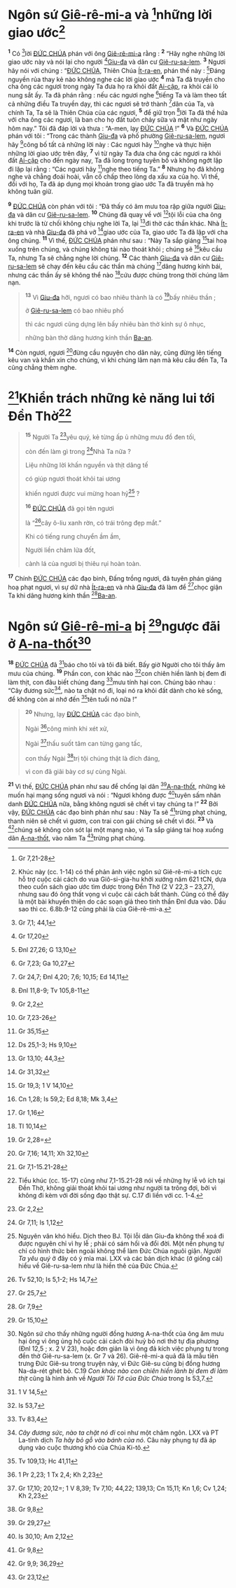 # Ngôn sứ [Giê-rê-mi-a]() và [^1@-848b2ba9-2b4b-42ae-8f44-9e2c5de4c0ad]những lời giao ước[^1-848b2ba9-2b4b-42ae-8f44-9e2c5de4c0ad]
<sup><b>1</b></sup> Có [^2@-848b2ba9-2b4b-42ae-8f44-9e2c5de4c0ad]lời [ĐỨC CHÚA]() phán với ông [Giê-rê-mi-a]() rằng : <sup><b>2</b></sup> “Hãy nghe những lời giao ước này và nói lại cho người [^3@-848b2ba9-2b4b-42ae-8f44-9e2c5de4c0ad][Giu-đa]() và dân cư [Giê-ru-sa-lem](). <sup><b>3</b></sup> Ngươi hãy nói với chúng : “[ĐỨC CHÚA](), Thiên Chúa [Ít-ra-en](), phán thế này : [^4@-848b2ba9-2b4b-42ae-8f44-9e2c5de4c0ad]Đáng nguyền rủa thay kẻ nào không nghe các lời giao ước <sup><b>4</b></sup> mà Ta đã truyền cho cha ông các ngươi trong ngày Ta đưa họ ra khỏi đất [Ai-cập](), ra khỏi cái lò nung sắt ấy. Ta đã phán rằng : nếu các ngươi nghe [^5@-848b2ba9-2b4b-42ae-8f44-9e2c5de4c0ad]tiếng Ta và làm theo tất cả những điều Ta truyền dạy, thì các ngươi sẽ trở thành [^6@-848b2ba9-2b4b-42ae-8f44-9e2c5de4c0ad]dân của Ta, và chính Ta, Ta sẽ là Thiên Chúa của các ngươi, <sup><b>5</b></sup> để giữ trọn [^7@-848b2ba9-2b4b-42ae-8f44-9e2c5de4c0ad]lời Ta đã thề hứa với cha ông các ngươi, là ban cho họ đất tuôn chảy sữa và mật như ngày hôm nay.” Tôi đã đáp lời và thưa : “A-men, lạy [ĐỨC CHÚA]() !” <sup><b>6</b></sup> Và [ĐỨC CHÚA]() phán với tôi : “Trong các thành [Giu-đa]() và phố phường [Giê-ru-sa-lem](), ngươi hãy [^8@-848b2ba9-2b4b-42ae-8f44-9e2c5de4c0ad]công bố tất cả những lời này : Các ngươi hãy [^9@-848b2ba9-2b4b-42ae-8f44-9e2c5de4c0ad]nghe và thực hiện những lời giao ước trên đây, <sup><b>7</b></sup> vì từ ngày Ta đưa cha ông các ngươi ra khỏi đất [Ai-cập]() cho đến ngày nay, Ta đã long trọng tuyên bố và không ngớt lặp đi lặp lại rằng : “Các ngươi hãy [^10@-848b2ba9-2b4b-42ae-8f44-9e2c5de4c0ad]nghe theo tiếng Ta.” <sup><b>8</b></sup> Nhưng họ đã không nghe và chẳng đoái hoài, vẫn cố chấp theo lòng dạ xấu xa của họ. Vì thế, đối với họ, Ta đã áp dụng mọi khoản trong giao ước Ta đã truyền mà họ không tuân giữ.

<sup><b>9</b></sup> [ĐỨC CHÚA]() còn phán với tôi : “Đã thấy có âm mưu toa rập giữa người [Giu-đa]() và dân cư [Giê-ru-sa-lem](). <sup><b>10</b></sup> Chúng đã quay về với [^11@-848b2ba9-2b4b-42ae-8f44-9e2c5de4c0ad]tội lỗi của cha ông khi trước là từ chối không chịu nghe lời Ta, lại [^12@-848b2ba9-2b4b-42ae-8f44-9e2c5de4c0ad]đi thờ các thần khác. Nhà [Ít-ra-en]() và nhà [Giu-đa]() đã phá vỡ [^13@-848b2ba9-2b4b-42ae-8f44-9e2c5de4c0ad]giao ước của Ta, giao ước Ta đã lập với cha ông chúng. <sup><b>11</b></sup> Vì thế, [ĐỨC CHÚA]() phán như sau : “Này Ta sắp giáng [^14@-848b2ba9-2b4b-42ae-8f44-9e2c5de4c0ad]tai hoạ xuống trên chúng, và chúng không tài nào thoát khỏi ; chúng sẽ [^15@-848b2ba9-2b4b-42ae-8f44-9e2c5de4c0ad]kêu cầu Ta, nhưng Ta sẽ chẳng nghe lời chúng. <sup><b>12</b></sup> Các thành [Giu-đa]() và dân cư [Giê-ru-sa-lem]() sẽ chạy đến kêu cầu các thần mà chúng [^16@-848b2ba9-2b4b-42ae-8f44-9e2c5de4c0ad]dâng hương kính bái, nhưng các thần ấy sẽ không thể nào [^17@-848b2ba9-2b4b-42ae-8f44-9e2c5de4c0ad]cứu được chúng trong thời chúng lâm nạn.

> <sup><b>13</b></sup> Vì [Giu-đa]() hỡi, ngươi có bao nhiêu thành là có [^18@-848b2ba9-2b4b-42ae-8f44-9e2c5de4c0ad]bấy nhiêu thần ;
>
> ở [Giê-ru-sa-lem]() có bao nhiêu phố
>
> thì các ngươi cũng dựng lên bấy nhiêu bàn thờ kính sự ô nhục,
>
> những bàn thờ dâng hương kính thần [Ba-an]().

<sup><b>14</b></sup> Còn ngươi, ngươi [^19@-848b2ba9-2b4b-42ae-8f44-9e2c5de4c0ad]đừng cầu nguyện cho dân này, cũng đừng lên tiếng kêu van và khấn xin cho chúng, vì khi chúng lâm nạn mà kêu cầu đến Ta, Ta cũng chẳng thèm nghe.

# [^20@-848b2ba9-2b4b-42ae-8f44-9e2c5de4c0ad]Khiển trách những kẻ năng lui tới Đền Thờ[^2-848b2ba9-2b4b-42ae-8f44-9e2c5de4c0ad]

> <sup><b>15</b></sup> Người Ta [^21@-848b2ba9-2b4b-42ae-8f44-9e2c5de4c0ad]yêu quý, kẻ từng ấp ủ những mưu đồ đen tối,
>
> còn đến làm gì trong [^22@-848b2ba9-2b4b-42ae-8f44-9e2c5de4c0ad]Nhà Ta nữa ?
>
> Liệu những lời khấn nguyền và thịt dâng tế
>
> có giúp ngươi thoát khỏi tai ương
>
> khiến ngươi được vui mừng hoan hỷ[^3-848b2ba9-2b4b-42ae-8f44-9e2c5de4c0ad] ?
>
> <sup><b>16</b></sup> [ĐỨC CHÚA]() đã gọi tên ngươi
>
> là “[^23@-848b2ba9-2b4b-42ae-8f44-9e2c5de4c0ad]cây ô-liu xanh rờn, có trái trông đẹp mắt.”
>
> Khi có tiếng rung chuyển ầm ầm,
>
> Người liền châm lửa đốt,
>
> cành lá của ngươi bị thiêu rụi hoàn toàn.

<sup><b>17</b></sup> Chính [ĐỨC CHÚA]() các đạo binh, Đấng trồng ngươi, đã tuyên phán giáng hoạ phạt ngươi, vì sự dữ nhà [Ít-ra-en]() và nhà [Giu-đa]() đã làm để [^24@-848b2ba9-2b4b-42ae-8f44-9e2c5de4c0ad]chọc giận Ta khi dâng hương kính thần [^25@-848b2ba9-2b4b-42ae-8f44-9e2c5de4c0ad][Ba-an]().

# Ngôn sứ [Giê-rê-mi-a]() bị [^26@-848b2ba9-2b4b-42ae-8f44-9e2c5de4c0ad]ngược đãi ở [A-na-thốt]()[^4-848b2ba9-2b4b-42ae-8f44-9e2c5de4c0ad]
<sup><b>18</b></sup> [ĐỨC CHÚA]() đã [^27@-848b2ba9-2b4b-42ae-8f44-9e2c5de4c0ad]báo cho tôi và tôi đã biết. Bấy giờ Người cho tôi thấy âm mưu của chúng. <sup><b>19</b></sup> Phần con, con khác nào [^28@-848b2ba9-2b4b-42ae-8f44-9e2c5de4c0ad]con chiên hiền lành bị đem đi làm thịt, con đâu biết chúng đang [^29@-848b2ba9-2b4b-42ae-8f44-9e2c5de4c0ad]mưu tính hại con. Chúng bảo nhau : “Cây đương sức[^5-848b2ba9-2b4b-42ae-8f44-9e2c5de4c0ad], nào ta chặt nó đi, loại nó ra khỏi đất dành cho kẻ sống, để không còn ai nhớ đến [^30@-848b2ba9-2b4b-42ae-8f44-9e2c5de4c0ad]tên tuổi nó nữa !”

> <sup><b>20</b></sup> Nhưng, lạy [ĐỨC CHÚA]() các đạo binh,
>
> Ngài [^31@-848b2ba9-2b4b-42ae-8f44-9e2c5de4c0ad]công minh khi xét xử,
>
> Ngài [^32@-848b2ba9-2b4b-42ae-8f44-9e2c5de4c0ad]thấu suốt tâm can từng gang tấc,
>
> con thấy Ngài [^33@-848b2ba9-2b4b-42ae-8f44-9e2c5de4c0ad]trị tội chúng thật là đích đáng,
>
> vì con đã giãi bày cơ sự cùng Ngài.

<sup><b>21</b></sup> Vì thế, [ĐỨC CHÚA]() phán như sau để chống lại dân [^34@-848b2ba9-2b4b-42ae-8f44-9e2c5de4c0ad][A-na-thốt](), những kẻ muốn hại mạng sống ngươi và nói : “Ngươi không được [^35@-848b2ba9-2b4b-42ae-8f44-9e2c5de4c0ad]tuyên sấm nhân danh [ĐỨC CHÚA]() nữa, bằng không ngươi sẽ chết vì tay chúng ta !” <sup><b>22</b></sup> Bởi vậy, [ĐỨC CHÚA]() các đạo binh phán như sau : Này Ta sẽ [^36@-848b2ba9-2b4b-42ae-8f44-9e2c5de4c0ad]trừng phạt chúng, thanh niên sẽ chết vì gươm, con trai con gái chúng sẽ chết vì đói. <sup><b>23</b></sup> Và [^37@-848b2ba9-2b4b-42ae-8f44-9e2c5de4c0ad]chúng sẽ không còn sót lại một mạng nào, vì Ta sắp giáng tai hoạ xuống dân [A-na-thốt](), vào năm Ta [^38@-848b2ba9-2b4b-42ae-8f44-9e2c5de4c0ad]trừng phạt chúng.

[^1-848b2ba9-2b4b-42ae-8f44-9e2c5de4c0ad]: Khúc này (cc. 1-14) có thể phản ảnh việc ngôn sứ Giê-rê-mi-a tích cực hỗ trợ cuộc cải cách do vua Giô-si-gia-hu khởi xướng năm 621 tCN, dựa theo cuốn sách giao ước tìm được trong Đền Thờ (2 V 22,3 – 23,27), nhưng sau đó ông thất vọng vì cuộc cải cách bất thành. Cũng có thể đây là một bài khuyến thiện do các soạn giả theo tinh thần Đnl đưa vào. Dầu sao thì cc. 6.8b.9-12 cũng phải là của Giê-rê-mi-a.
[^2-848b2ba9-2b4b-42ae-8f44-9e2c5de4c0ad]: Tiểu khúc (cc. 15-17) cũng như 7,1-15.21-28 nói về những hy lễ vô ích tại Đền Thờ, không giải thoát khỏi tai ương như người ta trông đợi, bởi vì không đi kèm với đời sống đạo thật sự. C.17 đi liền với cc. 1-4.
[^3-848b2ba9-2b4b-42ae-8f44-9e2c5de4c0ad]: Nguyên văn khó hiểu. Dịch theo BJ. Tội lỗi dân Giu-đa không thể xoá đi được nguyên chỉ vì hy lễ ; phải có sám hối và đổi đời. Một nền phụng tự chỉ có hình thức bên ngoài không thể làm Đức Chúa nguôi giận. *Người Ta yêu quý* ở đây có ý mỉa mai. LXX và các bản dịch khác (ở giống cái) hiểu về Giê-ru-sa-lem như là hiền thê của Đức Chúa.
[^4-848b2ba9-2b4b-42ae-8f44-9e2c5de4c0ad]: Ngôn sứ cho thấy những người đồng hương A-na-thốt của ông âm mưu hại ông vì ông ủng hộ cuộc cải cách đòi huỷ bỏ nơi thờ tự địa phương (Đnl 12,5 ; x. 2 V 23), hoặc đơn giản là vì ông đả kích việc phụng tự trong đền thờ Giê-ru-sa-lem (x. Gr 7 và 26). Giê-rê-mi-a quả đã là mẫu tiên trưng Đức Giê-su trong truyện này, vì Đức Giê-su cũng bị đồng hương Na-da-rét ghét bỏ. C.19 *Con khác nào con chiên hiền lành bị đem đi làm thịt* cũng là hình ảnh về *Người Tôi Tớ của Đức Chúa* trong Is 53,7.
[^5-848b2ba9-2b4b-42ae-8f44-9e2c5de4c0ad]: *Cây đương sức, nào ta chặt nó đi* coi như một châm ngôn. LXX và PT La-tinh dịch *Ta hãy bỏ gỗ vào bánh của nó*. Câu này phụng tự đã áp dụng vào cuộc thương khó của Chúa Ki-tô.
[^1@-848b2ba9-2b4b-42ae-8f44-9e2c5de4c0ad]: Gr 7,21-28
[^2@-848b2ba9-2b4b-42ae-8f44-9e2c5de4c0ad]: Gr 7,1; 44,1
[^3@-848b2ba9-2b4b-42ae-8f44-9e2c5de4c0ad]: Gr 17,20
[^4@-848b2ba9-2b4b-42ae-8f44-9e2c5de4c0ad]: Đnl 27,26; G 13,10
[^5@-848b2ba9-2b4b-42ae-8f44-9e2c5de4c0ad]: Gr 7,23; Ga 10,27
[^6@-848b2ba9-2b4b-42ae-8f44-9e2c5de4c0ad]: Gr 24,7; Đnl 4,20; 7,6; 10,15; Ed 14,11
[^7@-848b2ba9-2b4b-42ae-8f44-9e2c5de4c0ad]: Đnl 11,8-9; Tv 105,8-11
[^8@-848b2ba9-2b4b-42ae-8f44-9e2c5de4c0ad]: Gr 2,2
[^9@-848b2ba9-2b4b-42ae-8f44-9e2c5de4c0ad]: Gr 7,23-26
[^10@-848b2ba9-2b4b-42ae-8f44-9e2c5de4c0ad]: Gr 35,15
[^11@-848b2ba9-2b4b-42ae-8f44-9e2c5de4c0ad]: Ds 25,1-3; Hs 9,10
[^12@-848b2ba9-2b4b-42ae-8f44-9e2c5de4c0ad]: Gr 13,10; 44,3
[^13@-848b2ba9-2b4b-42ae-8f44-9e2c5de4c0ad]: Gr 31,32
[^14@-848b2ba9-2b4b-42ae-8f44-9e2c5de4c0ad]: Gr 19,3; 1 V 14,10
[^15@-848b2ba9-2b4b-42ae-8f44-9e2c5de4c0ad]: Cn 1,28; Is 59,2; Ed 8,18; Mk 3,4
[^16@-848b2ba9-2b4b-42ae-8f44-9e2c5de4c0ad]: Gr 1,16
[^17@-848b2ba9-2b4b-42ae-8f44-9e2c5de4c0ad]: Tl 10,14
[^18@-848b2ba9-2b4b-42ae-8f44-9e2c5de4c0ad]: Gr 2,28=
[^19@-848b2ba9-2b4b-42ae-8f44-9e2c5de4c0ad]: Gr 7,16; 14,11; Xh 32,10
[^20@-848b2ba9-2b4b-42ae-8f44-9e2c5de4c0ad]: Gr 7,1-15.21-28
[^21@-848b2ba9-2b4b-42ae-8f44-9e2c5de4c0ad]: Gr 2,2
[^22@-848b2ba9-2b4b-42ae-8f44-9e2c5de4c0ad]: Gr 7,11; Is 1,12
[^23@-848b2ba9-2b4b-42ae-8f44-9e2c5de4c0ad]: Tv 52,10; Is 5,1-2; Hs 14,7
[^24@-848b2ba9-2b4b-42ae-8f44-9e2c5de4c0ad]: Gr 25,7
[^25@-848b2ba9-2b4b-42ae-8f44-9e2c5de4c0ad]: Gr 7,9
[^26@-848b2ba9-2b4b-42ae-8f44-9e2c5de4c0ad]: Gr 15,10
[^27@-848b2ba9-2b4b-42ae-8f44-9e2c5de4c0ad]: 1 V 14,5
[^28@-848b2ba9-2b4b-42ae-8f44-9e2c5de4c0ad]: Is 53,7
[^29@-848b2ba9-2b4b-42ae-8f44-9e2c5de4c0ad]: Tv 83,4
[^30@-848b2ba9-2b4b-42ae-8f44-9e2c5de4c0ad]: Tv 109,13; Hc 41,11
[^31@-848b2ba9-2b4b-42ae-8f44-9e2c5de4c0ad]: 1 Pr 2,23; 1 Tx 2,4; Kh 2,23
[^32@-848b2ba9-2b4b-42ae-8f44-9e2c5de4c0ad]: Gr 17,10; 20,12=; 1 V 8,39; Tv 7,10; 44,22; 139,13; Cn 15,11; Kn 1,6; Cv 1,24; Kh 2,23
[^33@-848b2ba9-2b4b-42ae-8f44-9e2c5de4c0ad]: Gr 9,8
[^34@-848b2ba9-2b4b-42ae-8f44-9e2c5de4c0ad]: Gr 29,27
[^35@-848b2ba9-2b4b-42ae-8f44-9e2c5de4c0ad]: Is 30,10; Am 2,12
[^36@-848b2ba9-2b4b-42ae-8f44-9e2c5de4c0ad]: Gr 9,8
[^37@-848b2ba9-2b4b-42ae-8f44-9e2c5de4c0ad]: Gr 9,9; 36,29
[^38@-848b2ba9-2b4b-42ae-8f44-9e2c5de4c0ad]: Gr 23,12